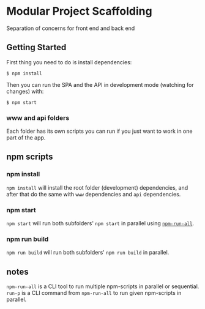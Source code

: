 # Modular Project Scaffolding

Separation of concerns for front end and back end

## Getting Started

First thing you need to do is install dependencies:
```
$ npm install
```

Then you can run the SPA and the API in development mode (watching for changes) with:
```
$ npm start
```

### www and api folders

Each folder has its own scripts you can run if you just want to work in one part of the app.

## npm scripts

### npm install
`npm install` will install the root folder (development) dependencies, and after that do the same with `www` dependencies and `api` dependencies.

### npm start
`npm start` will run both subfolders' `npm start` in parallel using [`npm-run-all`](https://github.com/mysticatea/npm-run-all).

### npm run build
`npm run build` will run both subfolders' `npm run build` in parallel.


## notes
`npm-run-all` is a CLI tool to run multiple npm-scripts in parallel or sequential.
`run-p` is a CLI command from `npm-run-all` to run given npm-scripts in parallel.